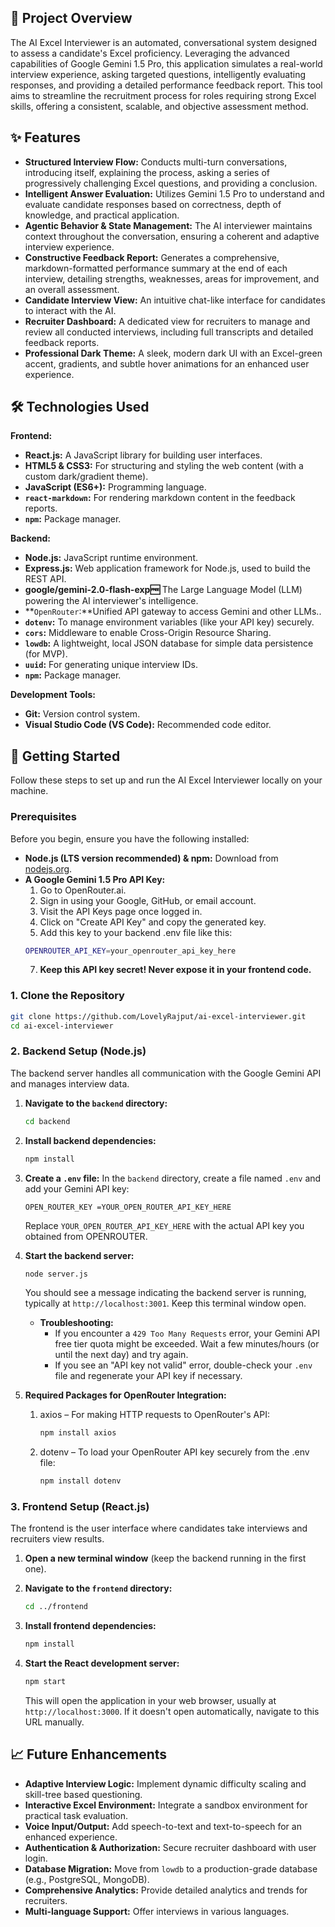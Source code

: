 ## 🚀 Project Overview

The AI Excel Interviewer is an automated, conversational system designed to assess a candidate's Excel proficiency. Leveraging the advanced capabilities of Google Gemini 1.5 Pro, this application simulates a real-world interview experience, asking targeted questions, intelligently evaluating responses, and providing a detailed performance feedback report. This tool aims to streamline the recruitment process for roles requiring strong Excel skills, offering a consistent, scalable, and objective assessment method.

## ✨ Features

*   **Structured Interview Flow:** Conducts multi-turn conversations, introducing itself, explaining the process, asking a series of progressively challenging Excel questions, and providing a conclusion.
*   **Intelligent Answer Evaluation:** Utilizes Gemini 1.5 Pro to understand and evaluate candidate responses based on correctness, depth of knowledge, and practical application.
*   **Agentic Behavior & State Management:** The AI interviewer maintains context throughout the conversation, ensuring a coherent and adaptive interview experience.
*   **Constructive Feedback Report:** Generates a comprehensive, markdown-formatted performance summary at the end of each interview, detailing strengths, weaknesses, areas for improvement, and an overall assessment.
*   **Candidate Interview View:** An intuitive chat-like interface for candidates to interact with the AI.
*   **Recruiter Dashboard:** A dedicated view for recruiters to manage and review all conducted interviews, including full transcripts and detailed feedback reports.
*   **Professional Dark Theme:** A sleek, modern dark UI with an Excel-green accent, gradients, and subtle hover animations for an enhanced user experience.

## 🛠️ Technologies Used

**Frontend:**
*   **React.js:** A JavaScript library for building user interfaces.
*   **HTML5 & CSS3:** For structuring and styling the web content (with a custom dark/gradient theme).
*   **JavaScript (ES6+):** Programming language.
*   **`react-markdown`:** For rendering markdown content in the feedback reports.
*   **`npm`:** Package manager.

**Backend:**
*   **Node.js:** JavaScript runtime environment.
*   **Express.js:** Web application framework for Node.js, used to build the REST API.
*   **google/gemini-2.0-flash-exp:free:** The Large Language Model (LLM) powering the AI interviewer's intelligence.
*   **`OpenRouter`:**Unified API gateway to access Gemini and other LLMs..
*   **`dotenv`:** To manage environment variables (like your API key) securely.
*   **`cors`:** Middleware to enable Cross-Origin Resource Sharing.
*   **`lowdb`:** A lightweight, local JSON database for simple data persistence (for MVP).
*   **`uuid`:** For generating unique interview IDs.
*   **`npm`:** Package manager.

**Development Tools:**
*   **Git:** Version control system.
*   **Visual Studio Code (VS Code):** Recommended code editor.

## 🚀 Getting Started

Follow these steps to set up and run the AI Excel Interviewer locally on your machine.

### Prerequisites

Before you begin, ensure you have the following installed:

*   **Node.js (LTS version recommended) & npm:** Download from [nodejs.org](https://nodejs.org/).
*   **A Google Gemini 1.5 Pro API Key:**
    1.  Go to OpenRouter.ai.
    2.  Sign in using your Google, GitHub, or email account.
    3.  Visit the API Keys page once logged in.
    4.  Click on "Create API Key" and copy the generated key.
    5.  Add this key to your backend .env file like this:
       ```bash
       OPENROUTER_API_KEY=your_openrouter_api_key_here
       ```
    7.  **Keep this API key secret! Never expose it in your frontend code.**

### 1. Clone the Repository

```bash
git clone https://github.com/LovelyRajput/ai-excel-interviewer.git
cd ai-excel-interviewer
```
### 2. Backend Setup (Node.js)

The backend server handles all communication with the Google Gemini API and manages interview data.

1.  **Navigate to the `backend` directory:**
    ```bash
    cd backend
    ```

2.  **Install backend dependencies:**
    ```bash
    npm install
    ```

3.  **Create a `.env` file:**
    In the `backend` directory, create a file named `.env` and add your Gemini API key:
    ```
    OPEN_ROUTER_KEY =YOUR_OPEN_ROUTER_API_KEY_HERE
    ```
    Replace `YOUR_OPEN_ROUTER_API_KEY_HERE` with the actual API key you obtained from OPENROUTER.

4.  **Start the backend server:**
    ```bash
    node server.js
    ```
    You should see a message indicating the backend server is running, typically at `http://localhost:3001`. Keep this terminal window open.

    *   **Troubleshooting:**
        *   If you encounter a `429 Too Many Requests` error, your Gemini API free tier quota might be exceeded. Wait a few minutes/hours (or until the next day) and try again.
        *   If you see an "API key not valid" error, double-check your `.env` file and regenerate your API key if necessary.
5. **Required Packages for OpenRouter Integration:**
   1. axios – For making HTTP requests to OpenRouter's API:
      ```bash
      npm install axios
      ```
   2. dotenv – To load your OpenRouter API key securely from the .env file:
      ```bash
      npm install dotenv
      ```
### 3. Frontend Setup (React.js)

The frontend is the user interface where candidates take interviews and recruiters view results.

1.  **Open a new terminal window** (keep the backend running in the first one).
2.  **Navigate to the `frontend` directory:**
    ```bash
    cd ../frontend
    ```

3.  **Install frontend dependencies:**
    ```bash
    npm install
    ```

4.  **Start the React development server:**
    ```bash
    npm start
    ```
    This will open the application in your web browser, usually at `http://localhost:3000`. If it doesn't open automatically, navigate to this URL manually.

## 📈 Future Enhancements

*   **Adaptive Interview Logic:** Implement dynamic difficulty scaling and skill-tree based questioning.
*   **Interactive Excel Environment:** Integrate a sandbox environment for practical task evaluation.
*   **Voice Input/Output:** Add speech-to-text and text-to-speech for an enhanced experience.
*   **Authentication & Authorization:** Secure recruiter dashboard with user login.
*   **Database Migration:** Move from `lowdb` to a production-grade database (e.g., PostgreSQL, MongoDB).
*   **Comprehensive Analytics:** Provide detailed analytics and trends for recruiters.
*   **Multi-language Support:** Offer interviews in various languages.
